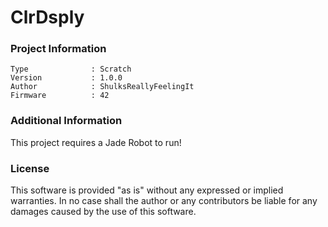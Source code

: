 ClrDsply
================



### Project Information
```
Type              : Scratch
Version           : 1.0.0
Author            : ShulksReallyFeelingIt
Firmware          : 42
```

### Additional Information
This project requires a Jade Robot to run!

### License
This software is provided "as is" without any expressed or implied warranties.  In no case shall the author or any contributors be liable for any damages caused by the use of this software.

